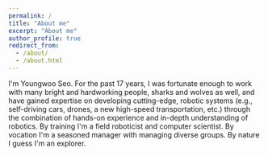 ```yaml
---
permalink: /
title: "About me"
excerpt: "About me"
author_profile: true
redirect_from: 
  - /about/
  - /about.html
---
```


I'm Youngwoo Seo. For the past 17 years, I was fortunate enough to work with many bright and hardworking people, sharks and wolves as well, and have gained expertise on developing cutting-edge, robotic systems (e.g., self-driving cars, drones, a new high-speed transportation, etc.) through the combination of hands-on experience and in-depth understanding of robotics. By training I'm a field roboticist and computer scientist. By vocation I'm a seasoned manager with managing diverse groups. By nature I guess I'm an explorer.  

